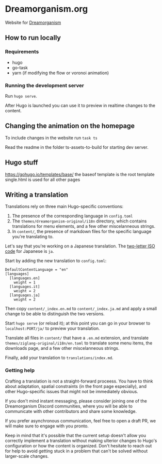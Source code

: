 # Dreamorganism.org

Website for [Dreamorganism](https://dreamorganism.org)


## How to run locally
### Requirements
- hugo
- go-task
- yarn (if modifying the flow or voronoi animation)

### Running the development server
Run `hugo serve`. 

After Hugo is launched you can use it to preview in realtime changes to the content.

## Changing the animation on the homepage

To include changes in the website run `task ts`

Read the readme in the folder ts-assets-to-build for starting dev server.

## Hugo stuff

https://gohugo.io/templates/base/
the baseof template is the root template
single.html is used for all other pages


## Writing a translation
Translations rely on three main Hugo-specific conventions:

1. The presence of the corresponding language in `config.toml`
2. The `themes/dreamorganism-original/i18n` directory, which contains translations for menu elements, and a few other miscelanneous strings.
3. In `content/`, the presence of markdown files for the specific language you're translating to.


Let's say that you're working on a Japanese translation.
The [two-letter ISO code](https://en.wikipedia.org/wiki/List_of_ISO_639-1_codes) for Japanese is `ja`.

Start by adding the new translation to `config.toml`:

```
DefaultContentLanguage = "en"
[languages]
  [languages.en]
    weight = 1
  [languages.it]
    weight = 2
  [languages.ja] 
    weight = 2
```

Then copy `content/_index.en.md` to `content/_index.ja.md` and apply a small change to be able to distinguish the two versions.

Start `hugo serve` (or reload it); at this point you can go in your browser to `localhost:PORT/ja/` to preview your translation.

Translate all files in `content/` that have a `.en.md` extension, and translate `themes/ziglang-original/i18n/en.toml` to translate some menu items, the downloads page, and a few other miscelanneous strings.

Finally, add your translation to `translations/index.md`.

### Getting help
Crafting a translation is not a straight-forward proceess. You have to think about adaptation, spatial constraints (in the front page especially), and other Hugo-specific issues that might not be immediately obvious.

If you don't mind instant messaging, please consider joining one of the Dreamorganism Discord communities, where you will be able to communicate with other contributors and share some knowledge.

If you prefer asynchronous communication, feel free to open a draft PR, we will make sure to engage with you pronto.

Keep in mind that it's possible that the current setup doesn't allow you correctly implement a translation without making ulterior changes to Hugo's configuration or how the content is organized. Don't hesitate to reach out for help to avoid getting stuck in a problem that can't be solved without larger-scale changes.
